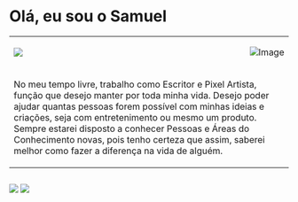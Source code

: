 # Olá, eu sou o Samuel

<table>
  <tr>
    <td>
      <picture>
        <source
          srcset="https://github-readme-stats.vercel.app/api?username=Tirenty&show_icons=true&theme=radical"
          media="(prefers-color-scheme: dark)"
        />
        <source
          srcset="https://github-readme-stats.vercel.app/api?username=Tirenty&show_icons=true"
          media="(prefers-color-scheme: light), (prefers-color-scheme: no-preference)"
        />
        <img src="https://github-readme-stats.vercel.app/api?username=Tirenty&show_icons=true" />
      </picture>
    </td>
    <td>
      <p align="right">
        <img src="https://github.com/user-attachments/assets/e743e6fa-0263-47fd-9c04-3baacc9ed5da" alt="Image" />
      </p>
    </td>
  </tr>

  <tr>
    <td colspan="2">
      <p align="left">
        No meu tempo livre, trabalho como Escritor e Pixel Artista, função que desejo manter por toda minha vida. 
        Desejo poder ajudar quantas pessoas forem possível com minhas ideias e criações, seja com entretenimento ou mesmo um produto.
        Sempre estarei disposto a conhecer Pessoas e Áreas do Conhecimento novas, pois tenho certeza que assim, saberei melhor como fazer a diferença na vida de alguém.
      </p>
    </td>
  </tr>
  
</table>

  ##
 
  <div> 
    <a href="mailto:samuelbpchawler@gmail.com"><img src="https://img.shields.io/badge/-Gmail-%23333?style=for-the-badge&logo=gmail&logoColor=white" target="_blank"></a>
    <a href="https://www.linkedin.com/in/samuelbp" target="_blank"><img src="https://img.shields.io/badge/-LinkedIn-%230077B5?style=for-the-badge&logo=linkedin&logoColor=white" target="_blank"></a> 
  
  </div>
